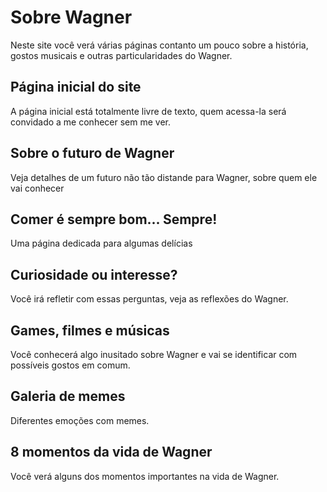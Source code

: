 # Sobre Wagner
Neste site você verá várias páginas contanto um pouco sobre a história, gostos musicais e outras particularidades do Wagner.

## Página inicial do site
A página inicial está totalmente livre de texto, quem acessa-la será convidado a me conhecer sem me ver.

## Sobre o futuro de Wagner
Veja detalhes de um futuro não tão distande para Wagner, sobre quem ele vai conhecer

## Comer é sempre bom... Sempre!
Uma página dedicada para algumas delícias

## Curiosidade ou interesse?
Você irá refletir com essas perguntas, veja as reflexões do Wagner.

## Games, filmes e músicas
Você conhecerá algo inusitado sobre Wagner e vai se identificar com possíveis gostos em comum.

## Galeria de memes
Diferentes emoções com memes.

## 8 momentos da vida de Wagner
Você verá alguns dos momentos importantes na vida de Wagner.
